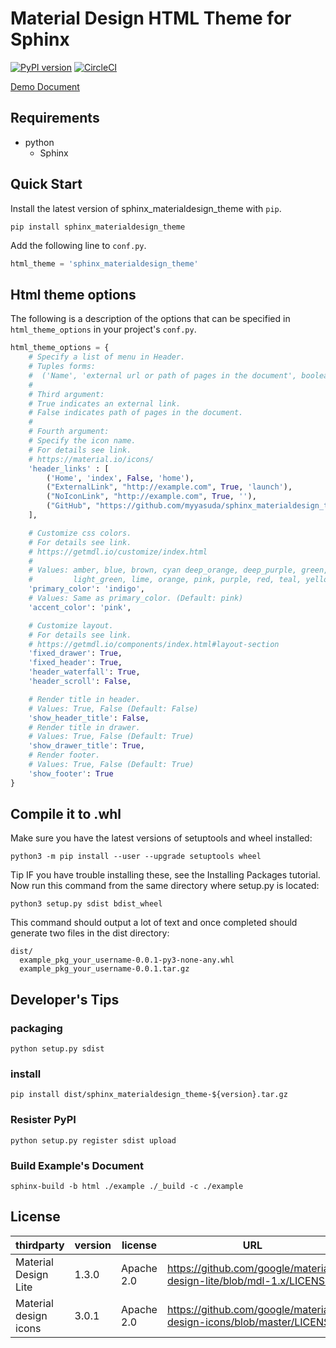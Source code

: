 # Material Design HTML Theme for Sphinx

[![PyPI version](https://badge.fury.io/py/sphinx_materialdesign_theme.svg)](https://badge.fury.io/py/sphinx_materialdesign_theme)
[![CircleCI](https://circleci.com/gh/myyasuda/sphinx_materialdesign_theme.svg?style=svg)](https://circleci.com/gh/myyasuda/sphinx_materialdesign_theme)

[Demo Document](http://myyasuda.github.io/sphinx_materialdesign_theme)

## Requirements

- python
  - Sphinx

## Quick Start

Install the latest version of sphinx_materialdesign_theme with `pip`.

```shell
pip install sphinx_materialdesign_theme
```

Add the following line to `conf.py`.

```python
html_theme = 'sphinx_materialdesign_theme'
```

## Html theme options

The following is a description of the options that can be specified in `html_theme_options` in your project's `conf.py`.

```python
html_theme_options = {
    # Specify a list of menu in Header.
    # Tuples forms:
    #  ('Name', 'external url or path of pages in the document', boolean, 'icon name')
    #
    # Third argument:
    # True indicates an external link.
    # False indicates path of pages in the document.
    #
    # Fourth argument:
    # Specify the icon name.
    # For details see link.
    # https://material.io/icons/
    'header_links' : [
        ('Home', 'index', False, 'home'),
        ("ExternalLink", "http://example.com", True, 'launch'),
        ("NoIconLink", "http://example.com", True, ''),
        ("GitHub", "https://github.com/myyasuda/sphinx_materialdesign_theme", True, 'link')
    ],

    # Customize css colors.
    # For details see link.
    # https://getmdl.io/customize/index.html
    #
    # Values: amber, blue, brown, cyan deep_orange, deep_purple, green, grey, indigo, light_blue,
    #         light_green, lime, orange, pink, purple, red, teal, yellow(Default: indigo)
    'primary_color': 'indigo',
    # Values: Same as primary_color. (Default: pink)
    'accent_color': 'pink',

    # Customize layout.
    # For details see link.
    # https://getmdl.io/components/index.html#layout-section
    'fixed_drawer': True,
    'fixed_header': True,
    'header_waterfall': True,
    'header_scroll': False,

    # Render title in header.
    # Values: True, False (Default: False)
    'show_header_title': False,
    # Render title in drawer.
    # Values: True, False (Default: True)
    'show_drawer_title': True,
    # Render footer.
    # Values: True, False (Default: True)
    'show_footer': True
}
```
## Compile it to .whl

Make sure you have the latest versions of setuptools and wheel installed:
```
python3 -m pip install --user --upgrade setuptools wheel
```
Tip IF you have trouble installing these, see the Installing Packages tutorial.
Now run this command from the same directory where setup.py is located:
```
python3 setup.py sdist bdist_wheel
```
This command should output a lot of text and once completed should generate two files in the dist directory:
```
dist/
  example_pkg_your_username-0.0.1-py3-none-any.whl
  example_pkg_your_username-0.0.1.tar.gz
```
## Developer's Tips

### packaging

```
python setup.py sdist
```

### install

```
pip install dist/sphinx_materialdesign_theme-${version}.tar.gz
```

### Resister PyPI

```
python setup.py register sdist upload
```

### Build Example's Document

```
sphinx-build -b html ./example ./_build -c ./example
```

## License

|thirdparty              |version  |license         |URL                                                                |
|-----------------------|---------|----------------|-------------------------------------------------------------------|
| Material Design Lite  |1.3.0    | Apache 2.0     |https://github.com/google/material-design-lite/blob/mdl-1.x/LICENSE|
| Material design icons |3.0.1    | Apache 2.0     |https://github.com/google/material-design-icons/blob/master/LICENSE|
